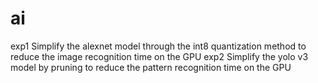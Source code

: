 # ai
exp1 Simplify the alexnet model through the int8 quantization method to reduce the image recognition time on the GPU
exp2 Simplify the yolo v3 model by pruning to reduce the pattern recognition time on the GPU
